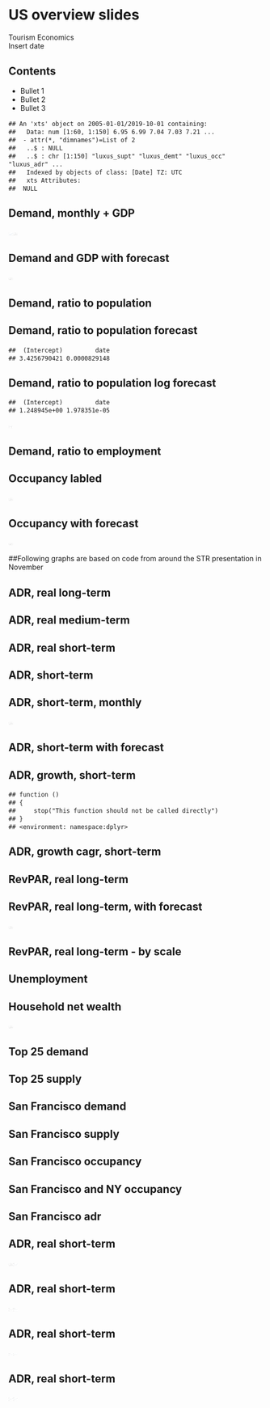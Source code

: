 # US overview  slides
Tourism Economics  
Insert date  

## Contents

- Bullet 1
- Bullet 2
- Bullet 3











```
## An 'xts' object on 2005-01-01/2019-10-01 containing:
##   Data: num [1:60, 1:150] 6.95 6.99 7.04 7.03 7.21 ...
##  - attr(*, "dimnames")=List of 2
##   ..$ : NULL
##   ..$ : chr [1:150] "luxus_supt" "luxus_demt" "luxus_occ" "luxus_adr" ...
##   Indexed by objects of class: [Date] TZ: UTC
##   xts Attributes:  
##  NULL
```







## Demand, monthly + GDP 
<img src="../output_data/figure_us_overview_graphs/fig-demand_monthly_gdp-1.png" title="" alt="" width="9in" height="5.7in" /><img src="../output_data/figure_us_overview_graphs/fig-demand_monthly_gdp-2.png" title="" alt="" width="9in" height="5.7in" />

## Demand and GDP with forecast 
<img src="../output_data/figure_us_overview_graphs/fig-demand_gdp_forecast-1.png" title="" alt="" width="9in" height="5.7in" />


## Demand, ratio to population 



## Demand, ratio to population forecast

```
##  (Intercept)         date 
## 3.4256790421 0.0000829148
```


## Demand, ratio to population log forecast

```
##  (Intercept)         date 
## 1.248945e+00 1.978351e-05
```

<img src="../output_data/figure_us_overview_graphs/fig-demand_ratio_pop_lnfcst-1.png" title="" alt="" width="9in" height="5.7in" />


## Demand, ratio to employment 


## Occupancy labled
<img src="../output_data/figure_us_overview_graphs/fig-occupancy_labled-1.png" title="" alt="" width="9in" height="5.7in" />

## Occupancy with forecast
<img src="../output_data/figure_us_overview_graphs/fig-occupancy_forecast-1.png" title="" alt="" width="9in" height="5.7in" />


##Following graphs are based on code from around the STR presentation in November

## ADR, real long-term



## ADR, real medium-term


## ADR, real short-term


## ADR, short-term



## ADR, short-term, monthly
<img src="../output_data/figure_us_overview_graphs/fig-adr_st_monthly-1.png" title="" alt="" width="9in" height="5.7in" />


## ADR, short-term with forecast



## ADR, growth, short-term 

```
## function () 
## {
##     stop("This function should not be called directly")
## }
## <environment: namespace:dplyr>
```


## ADR, growth cagr, short-term 


## RevPAR, real long-term



## RevPAR, real long-term, with forecast
<img src="../output_data/figure_us_overview_graphs/fig-revpar_real_lt_fcst-1.png" title="" alt="" width="9in" height="5.7in" />



## RevPAR, real long-term - by scale



## Unemployment


## Household net wealth
<img src="../output_data/figure_us_overview_graphs/fig-net_wealth_real-1.png" title="" alt="" width="9in" height="5.7in" />


## Top 25 demand


## Top 25 supply


## San Francisco demand



## San Francisco supply



## San Francisco occupancy



## San Francisco and NY occupancy



## San Francisco adr


## ADR, real short-term
<img src="../output_data/figure_us_overview_graphs/fig-sanfrancisco_adr_real_st-1.png" title="" alt="" width="9in" height="5.7in" /><img src="../output_data/figure_us_overview_graphs/fig-sanfrancisco_adr_real_st-2.png" title="" alt="" width="9in" height="5.7in" />


## ADR, real short-term
<img src="../output_data/figure_us_overview_graphs/fig-upu_adr_real_st-1.png" title="" alt="" width="9in" height="5.7in" /><img src="../output_data/figure_us_overview_graphs/fig-upu_adr_real_st-2.png" title="" alt="" width="9in" height="5.7in" />

## ADR, real short-term
<img src="../output_data/figure_us_overview_graphs/fig-us_adr_real_st-1.png" title="" alt="" width="9in" height="5.7in" /><img src="../output_data/figure_us_overview_graphs/fig-us_adr_real_st-2.png" title="" alt="" width="9in" height="5.7in" />


## ADR, real short-term
<img src="../output_data/figure_us_overview_graphs/fig-upm_adr_real_st-1.png" title="" alt="" width="9in" height="5.7in" /><img src="../output_data/figure_us_overview_graphs/fig-upm_adr_real_st-2.png" title="" alt="" width="9in" height="5.7in" />
